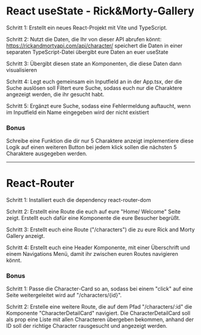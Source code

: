 # React useState - Rick&Morty-Gallery

Schritt 1: Erstellt ein neues React-Projekt mit Vite und TypeScript.

Schritt 2: Nutzt die Daten, die Ihr von dieser API abrufen könnt:  https://rickandmortyapi.com/api/character/
speichert die Daten in einer separaten TypeScript-Datei
übergibt eure Daten an euer useState

Schritt 3: Übergibt diesen state an Komponenten, die diese Daten dann visualisieren

Schritt 4: Legt euch gemeinsam ein Inputfield an in der App.tsx, der die Suche auslösen soll
Filtert eure Suche, sodass euch nur die Charaktere angezeigt werden, die ihr gesucht habt.

Schritt 5: Ergänzt eure Suche, sodass eine Fehlermeldung auftaucht, wenn im Inputfield ein Name eingegeben wird der nicht existiert

### Bonus
Schreibe eine Funktion die dir nur 5 Charaktere anzeigt implementiere diese Logik auf einen weiteren Button bei jedem klick sollen die nächsten 5 Charaktere ausgegeben werden.

-------------------
# React-Router
Schritt 1: Installiert euch die dependency react-router-dom

Schritt 2: Erstellt eine Route die euch auf eure "Home/ Welcome" Seite zeigt. Erstellt euch dafür eine Komponente die eure Besucher begrüßt.

Schritt 3: Erstellt euch eine Route ("/characters") die zu eure Rick and Morty Gallery anzeigt.

Schritt 4: Erstellt euch eine Header Komponente, mit einer Überschrift und einem Navigations Menü, damit ihr zwischen euren Routes navigieren könnt.

### Bonus
Schritt 1: Passe die Character-Card so an, sodass bei einem "click" auf eine Seite weitergeleitet wird auf "/characters/{id}".

Schritt 2: Erstelle eine weitere Route, die auf dem Pfad  "/characters/:id" die Komponente "CharacterDetailCard" navigiert. Die CharacterDetailCard soll als prop eine Liste mit allen Characteren übergeben bekommen, anhand der ID soll der richtige Character rausgesucht und angezeigt werden.